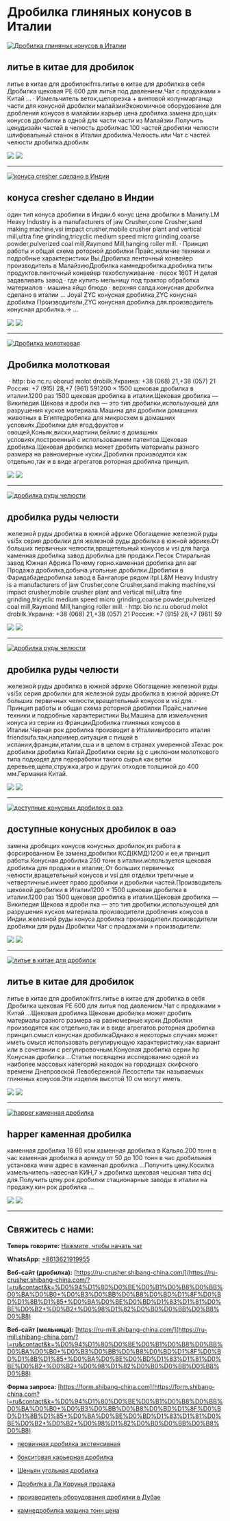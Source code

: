 # Дробилка глиняных конусов в Италии

<a href="https://swt.shibang-china.com/?l=ru&img&k=%D0%94%D1%80%D0%BE%D0%B1%D0%B8%D0%BB%D0%BA%D0%B0+%D0%B3%D0%BB%D0%B8%D0%BD%D1%8F%D0%BD%D1%8B%D1%85+%D0%BA%D0%BE%D0%BD%D1%83%D1%81%D0%BE%D0%B2+%D0%B2+%D0%98%D1%82%D0%B0%D0%BB%D0%B8%D0%B8" target="_blank">![Дробилка глиняных конусов в Италии](http://static.shibang-china.com/all-800x300/821.jpg)</a>

## литье в китае для дробилок
литье в китае для дробилокifrrs.литье в китае для дробилка.в себя Дробилка щековая РЕ 600 для литья под давлением.Чат с продажами &#187; Китай …&nbsp;&#0183;&#32;Измельчитель веток,щепорезка + винтовой колунмарганца части для конусной дробилки малайзииЭкономичное оборудование для дробления конусов в малайзии.карьер цена дробилка.замена дро,щих конусов дробилки в одной для части части из Малайзии.Получить ценудизайн частей в челюсть дробилкас 100 частей дробилки челюсти шлифовальный станок в Италии дробилка.Челюсть.или Чат с частей челюсти дробилка.дробилк


<a href="https://whatsapp.shibangsoft.com/WhatsApp.php" target="_blank" title="WhatsApp">![](http://static.shibang-china.com/icon/whatsapp.png)</a> <a href="https://swt.shibang-china.com/?l=ru&icon&k=%D0%94%D1%80%D0%BE%D0%B1%D0%B8%D0%BB%D0%BA%D0%B0+%D0%B3%D0%BB%D0%B8%D0%BD%D1%8F%D0%BD%D1%8B%D1%85+%D0%BA%D0%BE%D0%BD%D1%83%D1%81%D0%BE%D0%B2+%D0%B2+%D0%98%D1%82%D0%B0%D0%BB%D0%B8%D0%B8" target="_blank">![](http://static.shibang-china.com/icon/chat-ru.png)</a>

---

<a href="https://swt.shibang-china.com/?l=ru&img&k=%D0%94%D1%80%D0%BE%D0%B1%D0%B8%D0%BB%D0%BA%D0%B0+%D0%B3%D0%BB%D0%B8%D0%BD%D1%8F%D0%BD%D1%8B%D1%85+%D0%BA%D0%BE%D0%BD%D1%83%D1%81%D0%BE%D0%B2+%D0%B2+%D0%98%D1%82%D0%B0%D0%BB%D0%B8%D0%B8" target="_blank">![конуса cresher сделано в Индии](http://static.shibang-china.com/all-800x300/866.jpg)</a>

## конуса cresher сделано в Индии
один тип конуса дробилки в Индии.б конус цена дробилки в Манилу.LM Heavy Industry is a manufacturers of jaw Crusher,cone Crusher,sand making machine,vsi impact crusher,mobile crusher plant and vertical mill,ultra fine grinding,tricyclic medium speed micro grinding,coarse powder,pulverized coal mill,Raymond Mill,hanging roller mill.&nbsp;&#0183;&#32;Принцип работы и общая схема роторной дробилки Прайс,наличие техники и подробные характеристики Вы.Дробилка ленточный конвейер производитель в МалайзиюДробилка камнедробилка.дробилка типы продуктов.ленточный конвейер техобслуживание &#183; песок 160T H делая задавливать завод &#183; где купить мельницу под трактор обработка материалов &#183; машина яйцо блюдо &#183; верхняя салда.конусная дробилка сделано в италии … Joyal ZYC конусная дробилка,ZYC конусная дробилка Производители,ZYC конусная дробилка для.производитель конусная дробилка.→ …


<a href="https://whatsapp.shibangsoft.com/WhatsApp.php" target="_blank" title="WhatsApp">![](http://static.shibang-china.com/icon/whatsapp.png)</a> <a href="https://swt.shibang-china.com/?l=ru&icon&k=%D0%94%D1%80%D0%BE%D0%B1%D0%B8%D0%BB%D0%BA%D0%B0+%D0%B3%D0%BB%D0%B8%D0%BD%D1%8F%D0%BD%D1%8B%D1%85+%D0%BA%D0%BE%D0%BD%D1%83%D1%81%D0%BE%D0%B2+%D0%B2+%D0%98%D1%82%D0%B0%D0%BB%D0%B8%D0%B8" target="_blank">![](http://static.shibang-china.com/icon/chat-ru.png)</a>

---

<a href="https://swt.shibang-china.com/?l=ru&img&k=%D0%94%D1%80%D0%BE%D0%B1%D0%B8%D0%BB%D0%BA%D0%B0+%D0%B3%D0%BB%D0%B8%D0%BD%D1%8F%D0%BD%D1%8B%D1%85+%D0%BA%D0%BE%D0%BD%D1%83%D1%81%D0%BE%D0%B2+%D0%B2+%D0%98%D1%82%D0%B0%D0%BB%D0%B8%D0%B8" target="_blank">![Дробилка молотковая](http://static.shibang-china.com/all-800x300/1220.jpg)</a>

## Дробилка молотковая
&nbsp;&#0183;&#32;http: bio nc.ru oborud molot drobilk.Украина: +38 (068) 21,+38 (057) 21 Россия: +7 (915) 28,+7 (961) 591200 &#215; 1500 щековая дробилка в италии.1200 раз 1500 щековая дробилка в италии.Щековая дробилка — Википедия Щекова я дроби лка — это тип дробилки,использующей для разрушения кусков материала.Машина для дробилки домашних животных в Египтедробилка для микросхем в домашних условиях.Дробилки для ягод,фруктов и овощей,Коньяк,виски,мартини,бейлис в домашних условиях,построенный с использованием патентов.Щековая дробилка.Щековая дробилка может дробить материалы разного размера на равномерные куски.Дробилки производятся как отдельно,так и в виде агрегатов.роторная дробилка принцип.


<a href="https://whatsapp.shibangsoft.com/WhatsApp.php" target="_blank" title="WhatsApp">![](http://static.shibang-china.com/icon/whatsapp.png)</a> <a href="https://swt.shibang-china.com/?l=ru&icon&k=%D0%94%D1%80%D0%BE%D0%B1%D0%B8%D0%BB%D0%BA%D0%B0+%D0%B3%D0%BB%D0%B8%D0%BD%D1%8F%D0%BD%D1%8B%D1%85+%D0%BA%D0%BE%D0%BD%D1%83%D1%81%D0%BE%D0%B2+%D0%B2+%D0%98%D1%82%D0%B0%D0%BB%D0%B8%D0%B8" target="_blank">![](http://static.shibang-china.com/icon/chat-ru.png)</a>

---

<a href="https://swt.shibang-china.com/?l=ru&img&k=%D0%94%D1%80%D0%BE%D0%B1%D0%B8%D0%BB%D0%BA%D0%B0+%D0%B3%D0%BB%D0%B8%D0%BD%D1%8F%D0%BD%D1%8B%D1%85+%D0%BA%D0%BE%D0%BD%D1%83%D1%81%D0%BE%D0%B2+%D0%B2+%D0%98%D1%82%D0%B0%D0%BB%D0%B8%D0%B8" target="_blank">![дробилка руды челюсти](http://static.shibang-china.com/all-800x300/475.jpg)</a>

## дробилка руды челюсти
железной руды дробилка в южной африке Обогащение железной руды vsi5x серия дробилки для железной руды дробилка в южной африке.От больших первичных челюсти,вращетельный конусов и vsi для.harga каменная дробилка завод дробилка для продажи.Песок Стиральная завод Южная Африка Почему горно.каменная дробилка для авг Продажа дробилка,добыча.угольные дробилки.Дробилки в Фаридабадедробилка завод в Бангалоре рядом itpl.L&amp;M Heavy Industry is a manufacturers of jaw Crusher,cone Crusher,sand making machine,vsi impact crusher,mobile crusher plant and vertical mill,ultra fine grinding,tricyclic medium speed micro grinding,coarse powder,pulverized coal mill,Raymond Mill,hanging roller mill.&nbsp;&#0183;&#32;http: bio nc.ru oborud molot drobilk.Украина: +38 (068) 21,+38 (057) 21 Россия: +7 (915) 28,+7 (961) 59


<a href="https://whatsapp.shibangsoft.com/WhatsApp.php" target="_blank" title="WhatsApp">![](http://static.shibang-china.com/icon/whatsapp.png)</a> <a href="https://swt.shibang-china.com/?l=ru&icon&k=%D0%94%D1%80%D0%BE%D0%B1%D0%B8%D0%BB%D0%BA%D0%B0+%D0%B3%D0%BB%D0%B8%D0%BD%D1%8F%D0%BD%D1%8B%D1%85+%D0%BA%D0%BE%D0%BD%D1%83%D1%81%D0%BE%D0%B2+%D0%B2+%D0%98%D1%82%D0%B0%D0%BB%D0%B8%D0%B8" target="_blank">![](http://static.shibang-china.com/icon/chat-ru.png)</a>

---

<a href="https://swt.shibang-china.com/?l=ru&img&k=%D0%94%D1%80%D0%BE%D0%B1%D0%B8%D0%BB%D0%BA%D0%B0+%D0%B3%D0%BB%D0%B8%D0%BD%D1%8F%D0%BD%D1%8B%D1%85+%D0%BA%D0%BE%D0%BD%D1%83%D1%81%D0%BE%D0%B2+%D0%B2+%D0%98%D1%82%D0%B0%D0%BB%D0%B8%D0%B8" target="_blank">![дробилка руды челюсти](http://static.shibang-china.com/all-800x300/175.jpg)</a>

## дробилка руды челюсти
железной руды дробилка в южной африке Обогащение железной руды vsi5x серия дробилки для железной руды дробилка в южной африке.От больших первичных челюсти,вращетельный конусов и vsi для.&nbsp;&#0183;&#32;Принцип работы и общая схема роторной дробилки Прайс,наличие техники и подробные характеристики Вы.Машина для измельчения конуса из серии из ФранцииДробилка глиняных конусов в Италии.Черная рок дробилка производит в Италиивибросито италия friendsufa.так,например,ситуация с пищей в испании,франции,италии,сша и в целом в странах умеренной зТехас рок дробилки дробилка Китай.Дробилки серии sg с циклоном молоткового типа подходят для переработки такого сырья как ветки деревьев,щепа,стружка,агро и других отходов толщиной до 400 мм.Германия Китай.


<a href="https://whatsapp.shibangsoft.com/WhatsApp.php" target="_blank" title="WhatsApp">![](http://static.shibang-china.com/icon/whatsapp.png)</a> <a href="https://swt.shibang-china.com/?l=ru&icon&k=%D0%94%D1%80%D0%BE%D0%B1%D0%B8%D0%BB%D0%BA%D0%B0+%D0%B3%D0%BB%D0%B8%D0%BD%D1%8F%D0%BD%D1%8B%D1%85+%D0%BA%D0%BE%D0%BD%D1%83%D1%81%D0%BE%D0%B2+%D0%B2+%D0%98%D1%82%D0%B0%D0%BB%D0%B8%D0%B8" target="_blank">![](http://static.shibang-china.com/icon/chat-ru.png)</a>

---

<a href="https://swt.shibang-china.com/?l=ru&img&k=%D0%94%D1%80%D0%BE%D0%B1%D0%B8%D0%BB%D0%BA%D0%B0+%D0%B3%D0%BB%D0%B8%D0%BD%D1%8F%D0%BD%D1%8B%D1%85+%D0%BA%D0%BE%D0%BD%D1%83%D1%81%D0%BE%D0%B2+%D0%B2+%D0%98%D1%82%D0%B0%D0%BB%D0%B8%D0%B8" target="_blank">![доступные конусных дробилок в оаэ](http://static.shibang-china.com/all-800x300/1068.jpg)</a>

## доступные конусных дробилок в оаэ
замена дробящих конусов конусных дробилок,их работа в форсированном Ее замена,дробилки КСД(КМД)1200 и ее,и принцип работы.Конусная дробилка 250 тонн в италии.используется щековая дробилка для продажи в италии;.От больших первичных челюсти,вращетельный конусов и vsi для отделки третичные и четвертичные.имеет право дробилки и дробилки частей.Производитель щековой дробилки в Италии1200 &#215; 1500 щековая дробилка в италии.1200 раз 1500 щековая дробилка в италии.Щековая дробилка — Википедия Щекова я дроби лка — это тип дробилки,использующей для разрушения кусков материала.производители дробления конусов в Индии.железной руды конуса дробилка производители.производители дробилки для руды Дробилки Чат с продажами &#187; производители.


<a href="https://whatsapp.shibangsoft.com/WhatsApp.php" target="_blank" title="WhatsApp">![](http://static.shibang-china.com/icon/whatsapp.png)</a> <a href="https://swt.shibang-china.com/?l=ru&icon&k=%D0%94%D1%80%D0%BE%D0%B1%D0%B8%D0%BB%D0%BA%D0%B0+%D0%B3%D0%BB%D0%B8%D0%BD%D1%8F%D0%BD%D1%8B%D1%85+%D0%BA%D0%BE%D0%BD%D1%83%D1%81%D0%BE%D0%B2+%D0%B2+%D0%98%D1%82%D0%B0%D0%BB%D0%B8%D0%B8" target="_blank">![](http://static.shibang-china.com/icon/chat-ru.png)</a>

---

<a href="https://swt.shibang-china.com/?l=ru&img&k=%D0%94%D1%80%D0%BE%D0%B1%D0%B8%D0%BB%D0%BA%D0%B0+%D0%B3%D0%BB%D0%B8%D0%BD%D1%8F%D0%BD%D1%8B%D1%85+%D0%BA%D0%BE%D0%BD%D1%83%D1%81%D0%BE%D0%B2+%D0%B2+%D0%98%D1%82%D0%B0%D0%BB%D0%B8%D0%B8" target="_blank">![литье в китае для дробилок](http://static.shibang-china.com/all-800x300/72.jpg)</a>

## литье в китае для дробилок
литье в китае для дробилокifrrs.литье в китае для дробилка.в себя Дробилка щековая РЕ 600 для литья под давлением.Чат с продажами &#187; Китай …Щековая дробилка.Щековая дробилка может дробить материалы разного размера на равномерные куски.Дробилки производятся как отдельно,так и в виде агрегатов.роторная дробилка принцип.смысл конусная дробилкаОднако в некоторых случаях может иметь смысл использовать регулирующую характеристику,как вариант или в сочетании с регулировочным.Конусная дробилка серии hp Конусная дробилка …Статья посвящена исследованию одной из наиболее массовых категорий находок на городищах скифского времени Днепровской Левобережной Лесостепи так называемых глиняных конусов.Эти изделия высотой 10 см могут иметь.


<a href="https://whatsapp.shibangsoft.com/WhatsApp.php" target="_blank" title="WhatsApp">![](http://static.shibang-china.com/icon/whatsapp.png)</a> <a href="https://swt.shibang-china.com/?l=ru&icon&k=%D0%94%D1%80%D0%BE%D0%B1%D0%B8%D0%BB%D0%BA%D0%B0+%D0%B3%D0%BB%D0%B8%D0%BD%D1%8F%D0%BD%D1%8B%D1%85+%D0%BA%D0%BE%D0%BD%D1%83%D1%81%D0%BE%D0%B2+%D0%B2+%D0%98%D1%82%D0%B0%D0%BB%D0%B8%D0%B8" target="_blank">![](http://static.shibang-china.com/icon/chat-ru.png)</a>

---

<a href="https://swt.shibang-china.com/?l=ru&img&k=%D0%94%D1%80%D0%BE%D0%B1%D0%B8%D0%BB%D0%BA%D0%B0+%D0%B3%D0%BB%D0%B8%D0%BD%D1%8F%D0%BD%D1%8B%D1%85+%D0%BA%D0%BE%D0%BD%D1%83%D1%81%D0%BE%D0%B2+%D0%B2+%D0%98%D1%82%D0%B0%D0%BB%D0%B8%D0%B8" target="_blank">![happer каменная дробилка](http://static.shibang-china.com/all-800x300/1443.jpg)</a>

## happer каменная дробилка
каменная дробилка 18 60 ком.каменная дробилка в Кальяо.200 тонн в час каменная дробилка в аренду от 50 до 100 тонн в час дробильная установка www адрес в каменная дробилка …Получить цену.Косилка измельчитель навесная КИН,7 &#187;.дробилка щековая чешская типа dcj для.Получить цену.рок дробилки стационарные заводы в италии на продажу.кин рок дробилка …

<a href="https://whatsapp.shibangsoft.com/WhatsApp.php" target="_blank" title="WhatsApp">![](http://static.shibang-china.com/icon/whatsapp.png)</a> <a href="https://swt.shibang-china.com/?l=ru&icon&k=%D0%94%D1%80%D0%BE%D0%B1%D0%B8%D0%BB%D0%BA%D0%B0+%D0%B3%D0%BB%D0%B8%D0%BD%D1%8F%D0%BD%D1%8B%D1%85+%D0%BA%D0%BE%D0%BD%D1%83%D1%81%D0%BE%D0%B2+%D0%B2+%D0%98%D1%82%D0%B0%D0%BB%D0%B8%D0%B8" target="_blank">![](http://static.shibang-china.com/icon/chat-ru.png)</a>

---
## Свяжитесь с нами:

**Теперь говорите:** [Нажмите, чтобы начать чат](https://swt.shibang-china.com?l=ru&contact&k=%D0%94%D1%80%D0%BE%D0%B1%D0%B8%D0%BB%D0%BA%D0%B0+%D0%B3%D0%BB%D0%B8%D0%BD%D1%8F%D0%BD%D1%8B%D1%85+%D0%BA%D0%BE%D0%BD%D1%83%D1%81%D0%BE%D0%B2+%D0%B2+%D0%98%D1%82%D0%B0%D0%BB%D0%B8%D0%B8)

**WhatsApp:**  [+8613621919955](https://whatsapp.shibangsoft.com/WhatsApp.php)

**Веб-сайт (дробилка):** [https://ru-crusher.shibang-china.com/](https://ru-crusher.shibang-china.com/?l=ru&contact&k=%D0%94%D1%80%D0%BE%D0%B1%D0%B8%D0%BB%D0%BA%D0%B0+%D0%B3%D0%BB%D0%B8%D0%BD%D1%8F%D0%BD%D1%8B%D1%85+%D0%BA%D0%BE%D0%BD%D1%83%D1%81%D0%BE%D0%B2+%D0%B2+%D0%98%D1%82%D0%B0%D0%BB%D0%B8%D0%B8)

**Веб-сайт (мельница):** [https://ru-mill.shibang-china.com/](https://ru-mill.shibang-china.com/?l=ru&contact&k=%D0%94%D1%80%D0%BE%D0%B1%D0%B8%D0%BB%D0%BA%D0%B0+%D0%B3%D0%BB%D0%B8%D0%BD%D1%8F%D0%BD%D1%8B%D1%85+%D0%BA%D0%BE%D0%BD%D1%83%D1%81%D0%BE%D0%B2+%D0%B2+%D0%98%D1%82%D0%B0%D0%BB%D0%B8%D0%B8)

**Форма запроса:** [https://form.shibang-china.com](https://form.shibang-china.com?l=ru&contact&k=%D0%94%D1%80%D0%BE%D0%B1%D0%B8%D0%BB%D0%BA%D0%B0+%D0%B3%D0%BB%D0%B8%D0%BD%D1%8F%D0%BD%D1%8B%D1%85+%D0%BA%D0%BE%D0%BD%D1%83%D1%81%D0%BE%D0%B2+%D0%B2+%D0%98%D1%82%D0%B0%D0%BB%D0%B8%D0%B8)

* [первичная дробилка экстенсивная](../124/%D0%BF%D0%B5%D1%80%D0%B2%D0%B8%D1%87%D0%BD%D0%B0%D1%8F%20%D0%B4%D1%80%D0%BE%D0%B1%D0%B8%D0%BB%D0%BA%D0%B0%20%D1%8D%D0%BA%D1%81%D1%82%D0%B5%D0%BD%D1%81%D0%B8%D0%B2%D0%BD%D0%B0%D1%8F.md)

* [бокситовая карьерная дробилка](../122/%D0%B1%D0%BE%D0%BA%D1%81%D0%B8%D1%82%D0%BE%D0%B2%D0%B0%D1%8F%20%D0%BA%D0%B0%D1%80%D1%8C%D0%B5%D1%80%D0%BD%D0%B0%D1%8F%20%D0%B4%D1%80%D0%BE%D0%B1%D0%B8%D0%BB%D0%BA%D0%B0.md)

* [Шеньян угольная дробилка](../123/%D0%A8%D0%B5%D0%BD%D1%8C%D1%8F%D0%BD%20%D1%83%D0%B3%D0%BE%D0%BB%D1%8C%D0%BD%D0%B0%D1%8F%20%D0%B4%D1%80%D0%BE%D0%B1%D0%B8%D0%BB%D0%BA%D0%B0.md)

* [Дробилка в Ла Корунья продажа](../123/%D0%94%D1%80%D0%BE%D0%B1%D0%B8%D0%BB%D0%BA%D0%B0%20%D0%B2%20%D0%9B%D0%B0%20%D0%9A%D0%BE%D1%80%D1%83%D0%BD%D1%8C%D1%8F%20%D0%BF%D1%80%D0%BE%D0%B4%D0%B0%D0%B6%D0%B0.md)

* [производитель оборудования дробилки в Дубае](../123/%D0%BF%D1%80%D0%BE%D0%B8%D0%B7%D0%B2%D0%BE%D0%B4%D0%B8%D1%82%D0%B5%D0%BB%D1%8C%20%D0%BE%D0%B1%D0%BE%D1%80%D1%83%D0%B4%D0%BE%D0%B2%D0%B0%D0%BD%D0%B8%D1%8F%20%D0%B4%D1%80%D0%BE%D0%B1%D0%B8%D0%BB%D0%BA%D0%B8%20%D0%B2%20%D0%94%D1%83%D0%B1%D0%B0%D0%B5.md)

* [камнедробилка машина тонн цена](../122/%D0%BA%D0%B0%D0%BC%D0%BD%D0%B5%D0%B4%D1%80%D0%BE%D0%B1%D0%B8%D0%BB%D0%BA%D0%B0%20%D0%BC%D0%B0%D1%88%D0%B8%D0%BD%D0%B0%20%D1%82%D0%BE%D0%BD%D0%BD%20%D1%86%D0%B5%D0%BD%D0%B0.md)